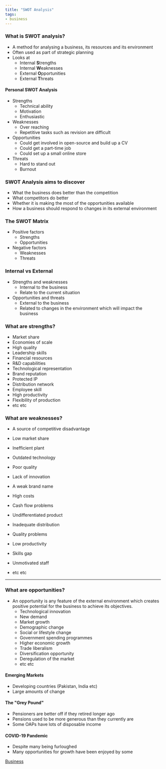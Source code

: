 ```yaml
---
title: "SWOT Analysis"
tags:
- business
---
```


### What is SWOT analysis?

- A method for analysing a business, its resources and its environment
- Often used as part of strategic planning
- Looks at
	- Internal **S**trengths
	- Internal **W**eaknesses
	- External **O**pportunities
	- External **T**hreats

#### Personal SWOT Analysis

- Strengths
	- Technical ability
	- Motivation
	- Enthusiastic
- Weaknesses
	- Over reaching
	- Repetitive tasks such as revision are difficult
- Opportunities
	- Could get involved in open-source and build up a CV
	- Could get a part-time job
	- Could set up a small online store 
- Threats
	- Hard to stand out
	- Burnout

### SWOT Analysis aims to discover

- What the business does better than the competition
- What competitors do better
- Whether it is making the most of the opportunities available
- How a business should respond to changes in its external environment

### The SWOT Matrix

- Positive factors
	- Strengths 
	- Opportunities
- Negative factors
	- Weaknesses
	- Threats

### Internal vs External

- Strengths and weaknesses
	- Internal to the business
	- Relate to the current situation
- Opportunities and threats
	- External to the business
	- Related to changes in the environment which will impact the business

### What are strengths?

- Market share
- Economies of scale
- High quality
- Leadership skills
- Financial resources
- R&D capabilities
- Technological representation
- Brand reputation
- Protected IP
- Distribution network
- Employee skill
- High productivity
- Flexibility of production
- etc etc

### What are weaknesses?

- A source of competitive disadvantage

- Low market share
- Inefficient plant
- Outdated technology
- Poor quality
- Lack of innovation
- A weak brand name
- High costs
- Cash flow problems
- Undifferentiated product
- Inadequate distribution
- Quality problems
- Low productivity
- Skills gap
- Unmotivated staff
- etc etc

---

### What are opportunities?

- An opportunity is any feature of the external environment which creates positive potential for the business to achieve its objectives.
	- Technological innovation
	- New demand
	- Market growth
	- Demographic change
	- Social or lifestyle change
	- Government spending programmes
	- Higher economic growth
	- Trade liberalism
	- Diversification opportunity
	- Deregulation of the market
	- etc etc

#### Emerging Markets

- Developing countries (Pakistan, India etc)
- Large amounts of change


#### The "Grey Pound"

- Pensioners are better off if they retired longer ago
- Pensions used to be more generous than they currently are
- Some OAPs have lots of disposable income

#### COVID-19 Pandemic

- Despite many being furloughed
- Many opportunities for growth have been enjoyed by some







[Business](/Business)